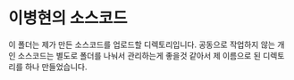 # 이병현의 소스코드
이 폴더는 제가 만든 소스코드를 업로드할 디렉토리입니다.
공동으로 작업하지 않는 개인 소스코드는 별도로 폴더를 나눠서 관리하는게 좋을것 같아서 제 이름으로 된 디렉토리를 하나 만들었습니다.
